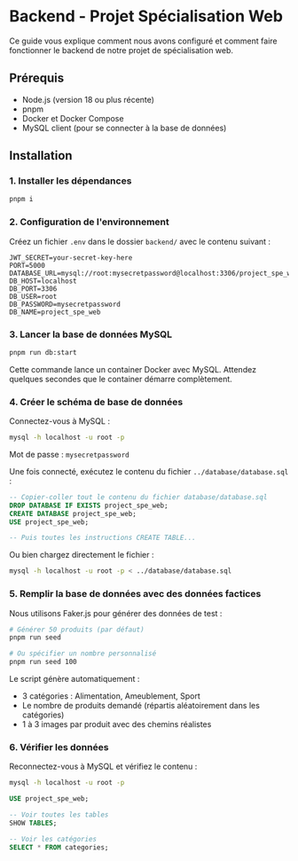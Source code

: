 # Backend - Projet Spécialisation Web

Ce guide vous explique comment nous avons configuré et comment faire fonctionner le backend de notre projet de spécialisation web.

## Prérequis

- Node.js (version 18 ou plus récente)
- pnpm
- Docker et Docker Compose
- MySQL client (pour se connecter à la base de données)

## Installation

### 1. Installer les dépendances

```sh
pnpm i
```

### 2. Configuration de l'environnement

Créez un fichier `.env` dans le dossier `backend/` avec le contenu suivant :

```env
JWT_SECRET=your-secret-key-here
PORT=5000
DATABASE_URL=mysql://root:mysecretpassword@localhost:3306/project_spe_web
DB_HOST=localhost
DB_PORT=3306
DB_USER=root
DB_PASSWORD=mysecretpassword
DB_NAME=project_spe_web
```

### 3. Lancer la base de données MySQL

```sh
pnpm run db:start
```

Cette commande lance un container Docker avec MySQL. Attendez quelques secondes que le container démarre complètement.

### 4. Créer le schéma de base de données

Connectez-vous à MySQL :

```sh
mysql -h localhost -u root -p
```

Mot de passe : `mysecretpassword`

Une fois connecté, exécutez le contenu du fichier `../database/database.sql` :

```sql
-- Copier-coller tout le contenu du fichier database/database.sql
DROP DATABASE IF EXISTS project_spe_web;
CREATE DATABASE project_spe_web;
USE project_spe_web;

-- Puis toutes les instructions CREATE TABLE...
```

Ou bien chargez directement le fichier :

```sh
mysql -h localhost -u root -p < ../database/database.sql
```

### 5. Remplir la base de données avec des données factices

Nous utilisons Faker.js pour générer des données de test :

```sh
# Générer 50 produits (par défaut)
pnpm run seed

# Ou spécifier un nombre personnalisé
pnpm run seed 100
```

Le script génère automatiquement :
- 3 catégories : Alimentation, Ameublement, Sport
- Le nombre de produits demandé (répartis aléatoirement dans les catégories)
- 1 à 3 images par produit avec des chemins réalistes

### 6. Vérifier les données

Reconnectez-vous à MySQL et vérifiez le contenu :

```sh
mysql -h localhost -u root -p
```

```sql
USE project_spe_web;

-- Voir toutes les tables
SHOW TABLES;

-- Voir les catégories
SELECT * FROM categories;
